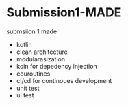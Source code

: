 # Submission1-MADE
submsiion 1 made
- kotlin
- clean architecture
- modularasization
- koin for depedency injection
- couroutines
- ci/cd for continoues development
- unit test
- ui test
